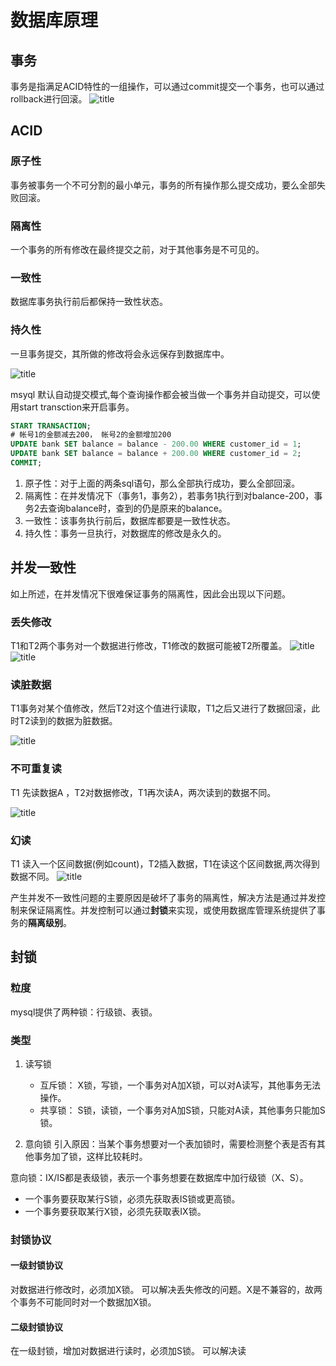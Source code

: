 # 数据库原理

## 事务
事务是指满足ACID特性的一组操作，可以通过commit提交一个事务，也可以通过rollback进行回滚。
![title](https://raw.githubusercontent.com/pallcard/noteImg/master/noteImg/2020/03/28/1585378969945-1585378970021.png)

## ACID
### 原子性
事务被事务一个不可分割的最小单元，事务的所有操作那么提交成功，要么全部失败回滚。
### 隔离性
一个事务的所有修改在最终提交之前，对于其他事务是不可见的。
### 一致性
数据库事务执行前后都保持一致性状态。
### 持久性
一旦事务提交，其所做的修改将会永远保存到数据库中。

![title](https://raw.githubusercontent.com/pallcard/noteImg/master/noteImg/2020/03/28/1585379828786-1585379828787.png)

msyql 默认自动提交模式,每个查询操作都会被当做一个事务并自动提交，可以使用start transction来开启事务。
```sql
START TRANSACTION;
# 帐号1的金额减去200， 帐号2的金额增加200
UPDATE bank SET balance = balance - 200.00 WHERE customer_id = 1;
UPDATE bank SET balance = balance + 200.00 WHERE customer_id = 2;
COMMIT;
```
1. 原子性：对于上面的两条sql语句，那么全部执行成功，要么全部回滚。
2. 隔离性：在并发情况下（事务1，事务2），若事务1执行到对balance-200，事务2去查询balance时，查到的仍是原来的balance。
3. 一致性：该事务执行前后，数据库都要是一致性状态。
4. 持久性：事务一旦执行，对数据库的修改是永久的。

## 并发一致性
如上所述，在并发情况下很难保证事务的隔离性，因此会出现以下问题。
### 丢失修改
T1和T2两个事务对一个数据进行修改，T1修改的数据可能被T2所覆盖。
![title](https://raw.githubusercontent.com/pallcard/noteImg/master/noteImg/2020/03/28/1585381362038-1585381362039.png)![title](https://raw.githubusercontent.com/pallcard/noteImg/master/noteImg/2020/03/28/1585381221535-1585381221539.png)

### 读脏数据
T1事务对某个值修改，然后T2对这个值进行读取，T1之后又进行了数据回滚，此时T2读到的数据为脏数据。

![title](https://raw.githubusercontent.com/pallcard/noteImg/master/noteImg/2020/03/28/1585381648109-1585381648112.png)

### 不可重复读
T1 先读数据A ，T2对数据修改，T1再次读A，两次读到的数据不同。

![title](https://raw.githubusercontent.com/pallcard/noteImg/master/noteImg/2020/03/28/1585381970288-1585381970291.png)

### 幻读
T1 读入一个区间数据(例如count)，T2插入数据，T1在读这个区间数据,两次得到数据不同。
![title](https://raw.githubusercontent.com/pallcard/noteImg/master/noteImg/2020/03/28/1585382269858-1585382269987.png)

产生并发不一致性问题的主要原因是破坏了事务的隔离性，解决方法是通过并发控制来保证隔离性。并发控制可以通过**封锁**来实现，或使用数据库管理系统提供了事务的**隔离级别**。

## 封锁

### 粒度 
mysql提供了两种锁：行级锁、表锁。

### 类型
1. 读写锁
    * 互斥锁： X锁，写锁，一个事务对A加X锁，可以对A读写，其他事务无法操作。
    * 共享锁： S锁，读锁，一个事务对A加S锁，只能对A读，其他事务只能加S锁。

2. 意向锁
引入原因：当某个事务想要对一个表加锁时，需要检测整个表是否有其他事务加了锁，这样比较耗时。

意向锁：IX/IS都是表级锁，表示一个事务想要在数据库中加行级锁（X、S）。

* 一个事务要获取某行S锁，必须先获取表IS锁或更高锁。
* 一个事务要获取某行X锁，必须先获取表IX锁。

### 封锁协议

#### 一级封锁协议

对数据进行修改时，必须加X锁。
可以解决丢失修改的问题。X是不兼容的，故两个事务不可能同时对一个数据加X锁。

#### 二级封锁协议
在一级封锁，增加对数据进行读时，必须加S锁。
可以解决读





